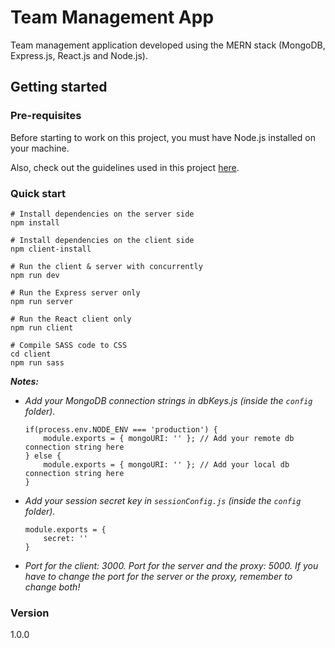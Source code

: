 # Team Management App
Team management application developed using the MERN stack (MongoDB, Express.js, React.js and Node.js).

## Getting started
### Pre-requisites
Before starting to work on this project, you must have Node.js installed on your machine.

Also, check out the guidelines used in this project [here](https://github.com/JAMT-UCN/coding-guidelines).

### Quick start
``` 
# Install dependencies on the server side
npm install

# Install dependencies on the client side
npm client-install

# Run the client & server with concurrently
npm run dev

# Run the Express server only
npm run server

# Run the React client only
npm run client

# Compile SASS code to CSS
cd client
npm run sass

```

***Notes:*** 
* *Add your MongoDB connection strings in dbKeys.js (inside the `config` folder).*
    ```
    if(process.env.NODE_ENV === 'production') {
        module.exports = { mongoURI: '' }; // Add your remote db connection string here
    } else {
        module.exports = { mongoURI: '' }; // Add your local db connection string here
    }
    ```
* *Add your session secret key in `sessionConfig.js` (inside the `config` folder).*
    ```
    module.exports = {
        secret: ''
    }
    ```
* *Port for the client: 3000. Port for the server and the proxy: 5000. If you have to change the port for the server or the proxy, remember to change both!*

### Version
1.0.0
